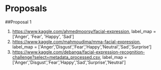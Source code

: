 # Proposals

##Proposal 1


1. https://www.kaggle.com/ahmedmoorsy/facial-expression, label_map = ['Anger', 'Fear', 'Happy', 'Sad']
2. https://www.kaggle.com/mahmoudima/mma-facial-expression, label_map = ['Anger','Disgust','Fear','Happy','Neutral','Sad','Surprise']
3. https://www.kaggle.com/debanga/facial-expression-recognition-challenge?select=metadata_processed.csv, label_map = ['Anger','Disgust','Fear','Happy','Sad','Surprise','Neutral']
